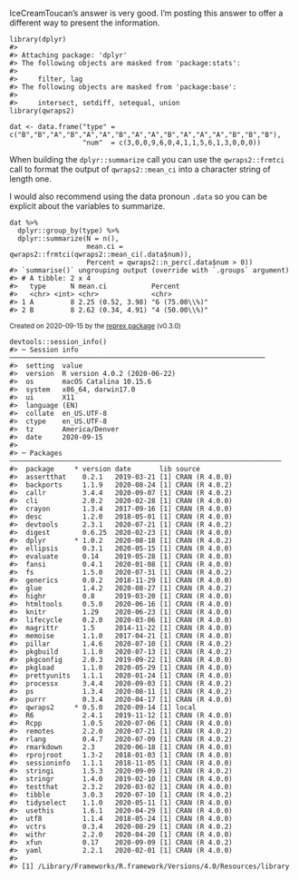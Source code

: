 <!-- language-all: lang-r -->

IceCreamToucan’s answer is very good. I’m posting this answer to offer a
different way to present the information.

    library(dplyr)
    #> 
    #> Attaching package: 'dplyr'
    #> The following objects are masked from 'package:stats':
    #> 
    #>     filter, lag
    #> The following objects are masked from 'package:base':
    #> 
    #>     intersect, setdiff, setequal, union
    library(qwraps2)

    dat <- data.frame("type" = c("B","B","A","B","A","A","B","A","A","B","A","A","A","B","B","B"),
                      "num"  = c(3,0,0,9,6,0,4,1,1,5,6,1,3,0,0,0))

When building the `dplyr::summarize` call you can use the `qwraps2::frmtci`
call to format the output of `qwraps2::mean_ci` into a character string of
length one.

I would also recommend using the data pronoun `.data` so you can be explicit
about the variables to summarize.

    dat %>%
      dplyr::group_by(type) %>%
      dplyr::summarize(N = n(),
                       mean.ci = qwraps2::frmtci(qwraps2::mean_ci(.data$num)),
                       Percent = qwraps2::n_perc(.data$num > 0))
    #> `summarise()` ungrouping output (override with `.groups` argument)
    #> # A tibble: 2 x 4
    #>   type      N mean.ci           Percent       
    #>   <chr> <int> <chr>             <chr>         
    #> 1 A         8 2.25 (0.52, 3.98) "6 (75.00\\%)"
    #> 2 B         8 2.62 (0.34, 4.91) "4 (50.00\\%)"

<sup>Created on 2020-09-15 by the [reprex package](https://reprex.tidyverse.org) (v0.3.0)</sup>

    devtools::session_info()
    #> ─ Session info ───────────────────────────────────────────────────────────────
    #>  setting  value                       
    #>  version  R version 4.0.2 (2020-06-22)
    #>  os       macOS Catalina 10.15.6      
    #>  system   x86_64, darwin17.0          
    #>  ui       X11                         
    #>  language (EN)                        
    #>  collate  en_US.UTF-8                 
    #>  ctype    en_US.UTF-8                 
    #>  tz       America/Denver              
    #>  date     2020-09-15                  
    #> 
    #> ─ Packages ───────────────────────────────────────────────────────────────────
    #>  package     * version date       lib source        
    #>  assertthat    0.2.1   2019-03-21 [1] CRAN (R 4.0.0)
    #>  backports     1.1.9   2020-08-24 [1] CRAN (R 4.0.2)
    #>  callr         3.4.4   2020-09-07 [1] CRAN (R 4.0.2)
    #>  cli           2.0.2   2020-02-28 [1] CRAN (R 4.0.0)
    #>  crayon        1.3.4   2017-09-16 [1] CRAN (R 4.0.0)
    #>  desc          1.2.0   2018-05-01 [1] CRAN (R 4.0.0)
    #>  devtools      2.3.1   2020-07-21 [1] CRAN (R 4.0.2)
    #>  digest        0.6.25  2020-02-23 [1] CRAN (R 4.0.0)
    #>  dplyr       * 1.0.2   2020-08-18 [1] CRAN (R 4.0.2)
    #>  ellipsis      0.3.1   2020-05-15 [1] CRAN (R 4.0.0)
    #>  evaluate      0.14    2019-05-28 [1] CRAN (R 4.0.0)
    #>  fansi         0.4.1   2020-01-08 [1] CRAN (R 4.0.0)
    #>  fs            1.5.0   2020-07-31 [1] CRAN (R 4.0.2)
    #>  generics      0.0.2   2018-11-29 [1] CRAN (R 4.0.0)
    #>  glue          1.4.2   2020-08-27 [1] CRAN (R 4.0.2)
    #>  highr         0.8     2019-03-20 [1] CRAN (R 4.0.0)
    #>  htmltools     0.5.0   2020-06-16 [1] CRAN (R 4.0.0)
    #>  knitr         1.29    2020-06-23 [1] CRAN (R 4.0.0)
    #>  lifecycle     0.2.0   2020-03-06 [1] CRAN (R 4.0.0)
    #>  magrittr      1.5     2014-11-22 [1] CRAN (R 4.0.0)
    #>  memoise       1.1.0   2017-04-21 [1] CRAN (R 4.0.0)
    #>  pillar        1.4.6   2020-07-10 [1] CRAN (R 4.0.2)
    #>  pkgbuild      1.1.0   2020-07-13 [1] CRAN (R 4.0.2)
    #>  pkgconfig     2.0.3   2019-09-22 [1] CRAN (R 4.0.0)
    #>  pkgload       1.1.0   2020-05-29 [1] CRAN (R 4.0.0)
    #>  prettyunits   1.1.1   2020-01-24 [1] CRAN (R 4.0.0)
    #>  processx      3.4.4   2020-09-03 [1] CRAN (R 4.0.2)
    #>  ps            1.3.4   2020-08-11 [1] CRAN (R 4.0.2)
    #>  purrr         0.3.4   2020-04-17 [1] CRAN (R 4.0.0)
    #>  qwraps2     * 0.5.0   2020-09-14 [1] local         
    #>  R6            2.4.1   2019-11-12 [1] CRAN (R 4.0.0)
    #>  Rcpp          1.0.5   2020-07-06 [1] CRAN (R 4.0.0)
    #>  remotes       2.2.0   2020-07-21 [1] CRAN (R 4.0.2)
    #>  rlang         0.4.7   2020-07-09 [1] CRAN (R 4.0.2)
    #>  rmarkdown     2.3     2020-06-18 [1] CRAN (R 4.0.0)
    #>  rprojroot     1.3-2   2018-01-03 [1] CRAN (R 4.0.0)
    #>  sessioninfo   1.1.1   2018-11-05 [1] CRAN (R 4.0.0)
    #>  stringi       1.5.3   2020-09-09 [1] CRAN (R 4.0.2)
    #>  stringr       1.4.0   2019-02-10 [1] CRAN (R 4.0.0)
    #>  testthat      2.3.2   2020-03-02 [1] CRAN (R 4.0.0)
    #>  tibble        3.0.3   2020-07-10 [1] CRAN (R 4.0.2)
    #>  tidyselect    1.1.0   2020-05-11 [1] CRAN (R 4.0.0)
    #>  usethis       1.6.1   2020-04-29 [1] CRAN (R 4.0.0)
    #>  utf8          1.1.4   2018-05-24 [1] CRAN (R 4.0.0)
    #>  vctrs         0.3.4   2020-08-29 [1] CRAN (R 4.0.2)
    #>  withr         2.2.0   2020-04-20 [1] CRAN (R 4.0.0)
    #>  xfun          0.17    2020-09-09 [1] CRAN (R 4.0.2)
    #>  yaml          2.2.1   2020-02-01 [1] CRAN (R 4.0.0)
    #> 
    #> [1] /Library/Frameworks/R.framework/Versions/4.0/Resources/library

